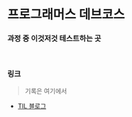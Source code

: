 # 프로그래머스 데브코스

### 과정 중 이것저것 테스트하는 곳

<br>

### 링크
> 기록은 여기에서
- [TIL 블로그](https://hanjo8813.github.io/categories/TIL)